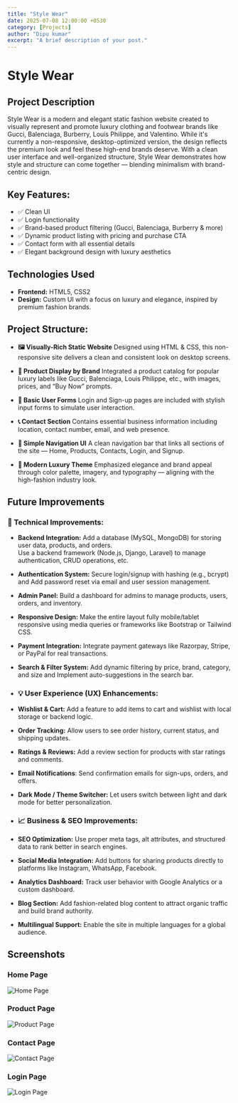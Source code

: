 ```yaml
---
title: "Style Wear"
date: 2025-07-08 12:00:00 +0530
category: [Projects]
author: "Dipu kumar"
excerpt: "A brief description of your post."
---
```

# Style Wear

## Project Description

Style Wear is a modern and elegant static fashion website created to visually represent and promote luxury clothing and footwear brands like Gucci, Balenciaga, Burberry, Louis Philippe, and Valentino. While it's currently a non-responsive, desktop-optimized version, the design reflects the premium look and feel these high-end brands deserve.
With a clean user interface and well-organized structure, Style Wear demonstrates how style and structure can come together — blending minimalism with brand-centric design.

## Key Features:
- ✅ Clean UI
- ✅ Login  functionality
- ✅ Brand-based product filtering (Gucci, Balenciaga, Burberry & more)
- ✅ Dynamic product listing with pricing and purchase CTA
- ✅ Contact form with all essential details
- ✅ Elegant background design with luxury aesthetics

## Technologies Used
- **Frontend:** HTML5, CSS2
- **Design:** Custom UI with a focus on luxury and elegance, inspired by premium fashion brands.

## Project Structure:
- **🖼️ Visually-Rich Static Website**
Designed using HTML & CSS, this non-responsive site delivers a clean and consistent look on desktop screens.

- **👗 Product Display by Brand**
Integrated a product catalog for popular luxury labels like Gucci, Balenciaga, Louis Philippe, etc., with images, prices, and “Buy Now” prompts.

- **🔐 Basic User Forms**
Login and Sign-up pages are included with stylish input forms to simulate user interaction.

- **📞 Contact Section**
Contains essential business information including location, contact number, email, and web presence.

- **🧭 Simple Navigation UI**
A clean navigation bar that links all sections of the site — Home, Products, Contacts, Login, and Signup.

- **💎 Modern Luxury Theme**
Emphasized elegance and brand appeal through color palette, imagery, and typography — aligning with the high-fashion industry look.

## Future Improvements

### 🔧 Technical Improvements:

- **Backend Integration:**
Add a database (MySQL, MongoDB) for storing user data, products, and orders. <br>
Use a backend framework (Node.js, Django, Laravel) to manage authentication, CRUD operations, etc.

-  **Authentication System:** Secure login/signup with hashing (e.g., bcrypt) and Add password reset via email and user session management.

- **Admin Panel:** Build a dashboard for admins to manage products, users, orders, and inventory.

- **Responsive Design:** Make the entire layout fully mobile/tablet responsive using media queries or frameworks like Bootstrap or Tailwind CSS.

- **Payment Integration:** Integrate payment gateways like Razorpay, Stripe, or PayPal for real transactions.

- **Search & Filter System:** Add dynamic filtering by price, brand, category, and size and Implement auto-suggestions in the search bar.

- ### 💡 User Experience (UX) Enhancements:

- **Wishlist & Cart:** Add a feature to add items to cart and wishlist with local storage or backend logic.

- **Order Tracking:** Allow users to see order history, current status, and shipping updates.

- **Ratings & Reviews:** Add a review section for products with star ratings and comments.

- **Email Notifications**: Send confirmation emails for sign-ups, orders, and offers.

- **Dark Mode / Theme Switcher:** Let users switch between light and dark mode for better personalization.

- ### 📈 Business & SEO Improvements:

- **SEO Optimization:** Use proper meta tags, alt attributes, and structured data to rank better in search engines.

- **Social Media Integration:** Add buttons for sharing products directly to platforms like Instagram, WhatsApp, Facebook.

- **Analytics Dashboard:** Track user behavior with Google Analytics or a custom dashboard.

- **Blog Section:** Add fashion-related blog content to attract organic traffic and build brand authority.

- **Multilingual Support:** Enable the site in multiple languages for a global audience.

## Screenshots

### Home Page
![Home Page](/assets/screenshots/style-wear-home.jpeg)

### Product Page
![Product Page](/assets/screenshots/style-wear-product.jpeg)

### Contact Page
![Contact Page](/assets/screenshots/style-wear-contact.jpeg)

### Login Page
![Login Page](/assets/screenshots/style-wear-login.jpeg)


